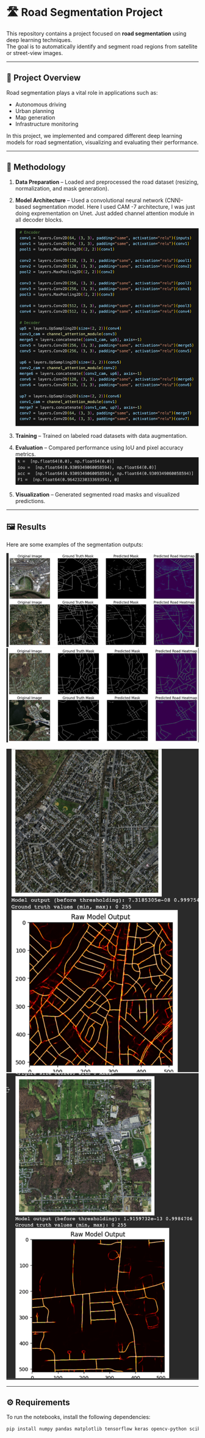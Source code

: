 # 🛣️ Road Segmentation Project

This repository contains a project focused on **road segmentation** using deep learning techniques.  
The goal is to automatically identify and segment road regions from satellite or street-view images.

---

## 📘 Project Overview

Road segmentation plays a vital role in applications such as:
- Autonomous driving  
- Urban planning  
- Map generation  
- Infrastructure monitoring  

In this project, we implemented and compared different deep learning models for road segmentation, visualizing and evaluating their performance.

---

## 🧠 Methodology

1. **Data Preparation** – Loaded and preprocessed the road dataset (resizing, normalization, and mask generation).  
2. **Model Architecture** – Used a convolutional neural network (CNN)-based segmentation model.
  Here I used CAM -7 architecture, I was just doing exprementation on Unet. Just added channel attention module in all decoder blocks.
   
   ![Result 5](r5.png) 
   
4. **Training** – Trained on labeled road datasets with data augmentation.  
5. **Evaluation** – Compared performance using IoU and pixel accuracy metrics.
   ![Result 6](r6.png) 
7. **Visualization** – Generated segmented road masks and visualized predictions.

---

## 🖼️ Results

Here are some examples of the segmentation outputs:

![Result 1](R1.png)
![Result 2](r2.png)

![Result 3](r3.png)
![Result 4](r4.png)

---

## ⚙️ Requirements

To run the notebooks, install the following dependencies:

```bash
pip install numpy pandas matplotlib tensorflow keras opencv-python scikit-learn
